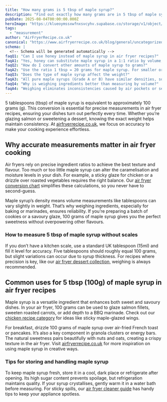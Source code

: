 ```yaml
---
title: "How many grams is 5 tbsp of maple syrup?"
description: "Find out exactly how many grams are in 5 tbsp of maple syrup with our easy conversion guide. Perfect for air fryer recipes!"
pubDate: 2025-08-04T00:00:00.000Z
heroImage: "https://klueoymssxwfnxsvcyhv.supabase.co/storage/v1/object/public/Shmucket/how-many-grams-is-5-tbsp-of-maple-syrup.webp"
tags:
  - "measurement"
author: "AirFryerRecipe.co.uk"
canonical: "https://www.airfryerrecipe.co.uk/blog/general/uncategorized/how-many-grams-is-5-tbsp-of-maple-syrup"
schema: |
  <!-- Schema will be generated automatically -->
faqQ1: "Can I use honey instead of maple syrup in air fryer recipes?"
faqA1: "Yes, honey can substitute maple syrup in a 1:1 ratio by volume, but it’s slightly denser. For 5 tbsp (100g) of maple syrup, use about 105 grams of honey. Adjust cooking times slightly, as honey caramelises faster."
faqQ2: "How do I convert other amounts of maple syrup to grams?"
faqA2: "Use the ratio 1 tbsp = 20 grams for maple syrup. For smaller or larger quantities, multiply the tablespoons by 20. For example, 3 tbsp = 60 grams, and 10 tbsp = 200 grams."
faqQ3: "Does the type of maple syrup affect the weight?"
faqA3: "All pure maple syrups (Grade A or B) have similar densities, so the weight per tablespoon remains consistent. Flavoured or artificial syrups may vary slightly, so check the label for accuracy."
faqQ4: "Why is weighing ingredients better than measuring by volume?"
faqA4: "Weighing eliminates inconsistencies caused by air pockets or settling in dry ingredients. For liquids like maple syrup, it ensures precision, especially in baking or glazes where balance is crucial."
---
```

<p>5 tablespoons (tbsp) of maple syrup is equivalent to approximately 100 grams (g). This conversion is essential for precise measurements in air fryer recipes, ensuring your dishes turn out perfectly every time. Whether you’re glazing salmon or sweetening a dessert, knowing the exact weight helps maintain consistency. At <a href=https://www.airfryerrecipe.co.uk/>airfryerrecipe.co.uk</a>, we focus on accuracy to make your cooking experience effortless.</p>  

<h2>Why accurate measurements matter in air fryer cooking</h2>  
<p>Air fryers rely on precise ingredient ratios to achieve the best texture and flavour. Too much or too little maple syrup can alter the caramelisation and moisture levels in your dish. For example, a sticky glaze for chicken or a drizzle over roasted vegetables requires the right balance. Our <a href=https://www.airfryerrecipe.co.uk/air-fryer-conversion-chart>air fryer conversion chart</a> simplifies these calculations, so you never have to second-guess.</p>  

<p>Maple syrup’s density means volume measurements like tablespoons can vary slightly in weight. That’s why weighing ingredients, especially for baking or marinades, ensures reliability. If you’re preparing a batch of cookies or a savoury glaze, 100 grams of maple syrup gives you the perfect sweetness without overpowering other flavours.</p>  

<h3>How to measure 5 tbsp of maple syrup without scales</h3>  
<p>If you don’t have a kitchen scale, use a standard UK tablespoon (15ml) and fill it level for accuracy. Five tablespoons should roughly equal 100 grams, but slight variations can occur due to syrup thickness. For recipes where precision is key, like our <a href=https://www.airfryerrecipe.co.uk/recipes>air fryer dessert collection</a>, weighing is always recommended.</p>  

<h2>Common uses for 5 tbsp (100g) of maple syrup in air fryer recipes</h2>  
<p>Maple syrup is a versatile ingredient that enhances both sweet and savoury dishes. In your air fryer, 100 grams can be used to glaze salmon fillets, sweeten roasted carrots, or add depth to a BBQ marinade. Check out our <a href=https://www.airfryerrecipe.co.uk/recipe-category/chicken>chicken recipe category</a> for ideas like sticky maple-glazed wings.</p>  

<p>For breakfast, drizzle 100 grams of maple syrup over air-fried French toast or pancakes. It’s also a key component in granola clusters or energy bars. The natural sweetness pairs beautifully with nuts and oats, creating a crispy texture in the air fryer. Visit <a href=https://www.airfryerrecipe.co.uk/>airfryerrecipe.co.uk</a> for more inspiration on using maple syrup in creative ways.</p>  

<h3>Tips for storing and handling maple syrup</h3>  
<p>To keep maple syrup fresh, store it in a cool, dark place or refrigerate after opening. Its high sugar content prevents spoilage, but refrigeration maintains quality. If your syrup crystallises, gently warm it in a water bath before measuring. For sticky spills, our <a href=https://www.airfryerrecipe.co.uk/air-fryer-cleaner>air fryer cleaner guide</a> has handy tips to keep your appliance spotless.</p>
